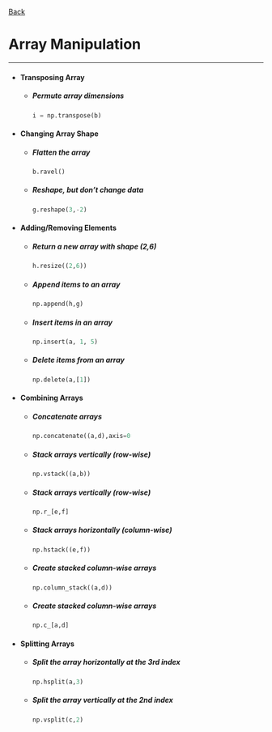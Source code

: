 [Back](../numpy.md)

# Array Manipulation
---

- #### Transposing Array
  - ##### Permute array dimensions
    ```python
    i = np.transpose(b)
    ```
- #### Changing Array Shape
  - ##### Flatten the array
    ```python
    b.ravel()
    ```
  - ##### Reshape, but don’t change data
    ```python
    g.reshape(3,-2)
    ```
- #### Adding/Removing Elements
  - ##### Return a new array with shape (2,6)
    ```python
    h.resize((2,6))
    ```
  - ##### Append items to an array
    ```python
    np.append(h,g)
    ```
  - ##### Insert items in an array
    ```python
    np.insert(a, 1, 5)
    ```
  - ##### Delete items from an array
    ```python
    np.delete(a,[1])
    ```
- #### Combining Arrays
  - ##### Concatenate arrays
    ```python
    np.concatenate((a,d),axis=0
    ```
  - ##### Stack arrays vertically (row-wise)
    ```python
    np.vstack((a,b))
    ```
  - ##### Stack arrays vertically (row-wise)
    ```python
    np.r_[e,f]
    ```
  - ##### Stack arrays horizontally (column-wise)
    ```python
    np.hstack((e,f))
    ```
  - ##### Create stacked column-wise arrays
    ```python
    np.column_stack((a,d))
    ```
  - ##### Create stacked column-wise arrays
    ```python
    np.c_[a,d]
    ```
- #### Splitting Arrays
  - ##### Split the array horizontally at the 3rd index
    ```python
    np.hsplit(a,3)
    ```
  - ##### Split the array vertically at the 2nd index
    ```python
    np.vsplit(c,2)
    ```